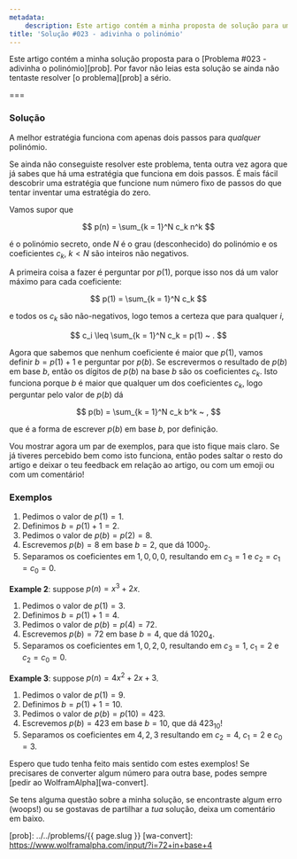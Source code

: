 ```yaml
---
metadata:
    description: Este artigo contém a minha proposta de solução para um dos problemas deste blogue.
title: 'Solução #023 - adivinha o polinómio'
---
```


Este artigo contém a minha solução proposta para o [Problema #023 - adivinha o polinómio][prob]. Por favor não leias esta solução se ainda não tentaste resolver [o problema][prob] a sério.

===

### Solução

A melhor estratégia funciona com apenas dois passos para *qualquer* polinómio.

Se ainda não conseguiste resolver este problema, tenta outra vez agora que já
sabes que há uma estratégia que funciona em dois passos.
É mais fácil descobrir uma estratégia que funcione num número fixo de passos
do que tentar inventar uma estratégia do zero.

Vamos supor que

$$
p(n) = \sum_{k = 1}^N c_k n^k
$$

é o polinómio secreto, onde $N$ é o grau (desconhecido) do polinómio e os coeficientes
$c_k$, $k < N$ são inteiros não negativos.

A primeira coisa a fazer é perguntar por $p(1)$, porque isso nos dá um valor máximo
para cada coeficiente:

$$
p(1) = \sum_{k = 1}^N c_k
$$

e todos os $c_k$ são não-negativos, logo temos a certeza que para qualquer $i$,

$$
c_i \leq \sum_{k = 1}^N c_k = p(1) ~ .
$$

Agora que sabemos que nenhum coeficiente é maior que $p(1)$, vamos definir
$b = p(1) + 1$ e perguntar por $p(b)$.
Se escrevermos o resultado de $p(b)$ em base $b$, então os dígitos de $p(b)$ na base
$b$ são os coeficientes $c_k$.
Isto funciona porque $b$ é maior que qualquer um dos coeficientes $c_k$, logo perguntar
pelo valor de $p(b)$ dá

$$
p(b) = \sum_{k = 1}^N c_k b^k ~ ,
$$

que é a forma de escrever $p(b)$ em base $b$, por definição.

Vou mostrar agora um par de exemplos, para que isto fique mais claro.
Se já tiveres percebido bem como isto funciona, então podes saltar o resto
do artigo e deixar o teu feedback em relação ao artigo, ou com um emoji ou com um
comentário!


### Exemplos

 1. Pedimos o valor de $p(1) = 1$.
 2. Definimos $b = p(1) + 1 = 2$.
 3. Pedimos o valor de $p(b) = p(2) = 8$.
 4. Escrevemos $p(b) = 8$ em base $b = 2$, que dá $1000_2$.
 5. Separamos os coeficientes em $1, 0, 0, 0$, resultando em $c_3 = 1$
e $c_2 = c_1 = c_0 = 0$.

**Example 2**: suppose $p(n) = x^3 + 2x$.

 1. Pedimos o valor de $p(1) = 3$.
 2. Definimos $b = p(1) + 1 = 4$.
 3. Pedimos o valor de $p(b) = p(4) = 72$.
 4. Escrevemos $p(b) = 72$ em base $b = 4$, que dá $1020_4$.
 5. Separamos os coeficientes em $1, 0, 2, 0$, resultando em $c_3 = 1$, $c_1 = 2$
e $c_2 = c_0 = 0$.

**Example 3**: suppose $p(n) = 4x^2 + 2x + 3$.

 1. Pedimos o valor de $p(1) = 9$.
 2. Definimos $b = p(1) + 1 = 10$.
 3. Pedimos o valor de $p(b) = p(10) = 423$.
 4. Escrevemos $p(b) = 423$ em base $b = 10$, que dá $423_{10}$!
 5. Separamos os coeficientes em $4, 2, 3$ resultando em $c_2 = 4$, $c_1 = 2$
e $c_0 = 3$.

Espero que tudo tenha feito mais sentido com estes exemplos!
Se precisares de converter algum número para outra base, podes sempre
[pedir ao WolframAlpha][wa-convert].

Se tens alguma questão sobre a minha solução, se encontraste algum erro (woops!) ou se gostavas de partilhar a *tua* solução, deixa um comentário em baixo.

[prob]: ../../problems/{{ page.slug }}
[wa-convert]: https://www.wolframalpha.com/input/?i=72+in+base+4

